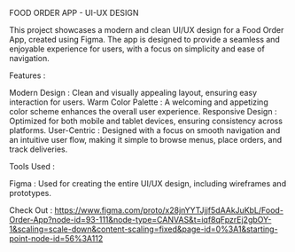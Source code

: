 FOOD ORDER APP - UI-UX DESIGN

This project showcases a modern and clean UI/UX design for a Food Order App, created using Figma. The app is designed to provide a seamless and enjoyable experience for users, with a focus on simplicity and ease of navigation.


Features :

Modern Design : Clean and visually appealing layout, ensuring easy interaction for users. Warm Color Palette : A welcoming and appetizing color scheme enhances the overall user experience. Responsive Design : Optimized for both mobile and tablet devices, ensuring consistency across platforms. User-Centric : Designed with a focus on smooth navigation and an intuitive user flow, making it simple to browse menus, place orders, and track deliveries.


Tools Used :

Figma : Used for creating the entire UI/UX design, including wireframes and prototypes.


Check Out : https://www.figma.com/proto/x28jnYYTJjjf5dAAkJuKbL/Food-Order-App?node-id=93-111&node-type=CANVAS&t=iqf8qFpzrEj2gbOY-1&scaling=scale-down&content-scaling=fixed&page-id=0%3A1&starting-point-node-id=56%3A112


        
